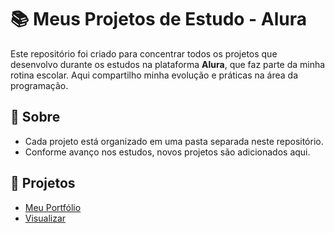 # 📚 Meus Projetos de Estudo - Alura

Este repositório foi criado para concentrar todos os projetos que desenvolvo durante os estudos na plataforma **Alura**, que faz parte da minha rotina escolar. Aqui compartilho minha evolução e práticas na área da programação.

## 🚀 Sobre

- Cada projeto está organizado em uma pasta separada neste repositório.
- Conforme avanço nos estudos, novos projetos são adicionados aqui.

## 📂 Projetos

- [Meu Portfólio](./Portfolio)  
- [Visualizar](https://analiviacorrea1.github.io/portfolio/ )
